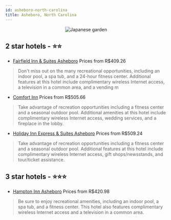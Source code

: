 ```yaml
---
id: asheboro-north-carolina
title: Asheboro, North Carolina
---
```


<center><img src="https://i.travelapi.com/hotels/3000000/2520000/2516500/2516420/f2ae65a9_z.jpg" alt="Japanese garden" /></center>


##  2 star hotels - ⭐️⭐️

-    [Fairfield Inn & Suites Asheboro](https://us.hurb.com/hotels/asheboro/fairfield-inn-suites-asheboro-JNP-JP170293?cmp=18055) Prices from R$409.26
   > Don't miss out on the many recreational opportunities, including an indoor pool, a spa tub, and a 24-hour fitness center. Additional features at this hotel include complimentary wireless Internet access, a television in a common area, and a vending m
-    [Comfort Inn](https://us.hurb.com/hotels/asheboro/comfort-inn-JNP-JP992872?cmp=18055) Prices from R$505.66
   > Take advantage of recreation opportunities including a fitness center and a seasonal outdoor pool. Additional amenities at this hotel include complimentary wireless Internet access, wedding services, and a fireplace in the lobby.
-    [Holiday Inn Express & Suites Asheboro](https://us.hurb.com/hotels/asheboro/holiday-inn-express-suites-asheboro-JNP-JP392765?cmp=18055) Prices from R$509.24
   > Take advantage of recreation opportunities including a fitness center and a seasonal outdoor pool. Additional features at this hotel include complimentary wireless Internet access, gift shops/newsstands, and tour/ticket assistance.

##  3 star hotels - ⭐️⭐️⭐️

-    [Hampton Inn Asheboro](https://us.hurb.com/hotels/asheboro/hampton-inn-asheboro-JNP-JP308283?cmp=18055) Prices from R$420.98
   > Be sure to enjoy recreational amenities, including an indoor pool, a spa tub, and a fitness center. This hotel also features complimentary wireless Internet access and a television in a common area.

